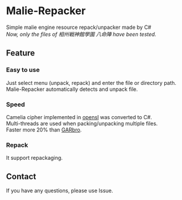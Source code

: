 # Malie-Repacker
Simple malie engine resource repack/unpacker made by C#\
*Now, only the files of 相州戦神館學園 八命陣 have been tested.*

## Feature
### Easy to use
Just select menu (unpack, repack) and enter the file or directory path.\
Malie-Repacker automatically  detects and unpack file.
### Speed
Camelia cipher implemented in [opensl](https://github.com/openssl/openssl) was converted to C#.\
Multi-threads are used when packing/unpacking multiple files.\
Faster more 20% than [GARbro](https://github.com/morkt/GARbro).
### Repack
It support repackaging.
## Contact
If you have any questions, please use Issue.

